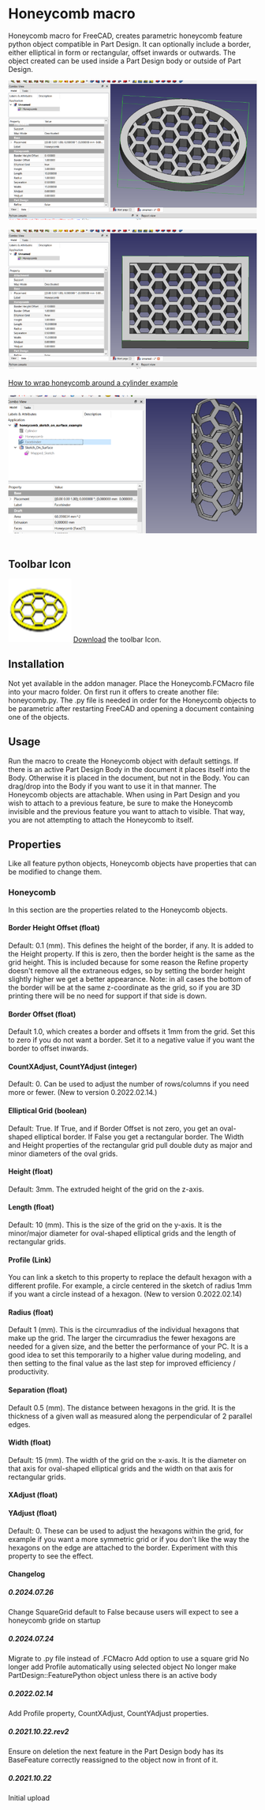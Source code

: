 # Honeycomb macro
Honeycomb macro for FreeCAD, creates parametric honeycomb feature python object compatible in Part Design.  It can optionally include a border, either elliptical in form or rectangular, offset inwards or outwards.  The object created can be used inside a Part Design body or outside of Part Design.

<img src="honeycomb_scr1.png" alt="screenshot1 showing elliptical border"><br/>
<br/>
<img src="honeycomb_scr2.png" alt="screeenshot2 showing rectangular border"><br/>
<br/>
<a href="https://forum.freecadweb.org/viewtopic.php?f=3&t=63811">How to wrap honeycomb around a cylinder example</a><br/>
<br/>
<img src="honeycomb_scr3.png" alt="screenshot3 wrapping around a cylinder"><br/>
<br/>

## Toolbar Icon
<img src="Honeycomb.svg"> <a href="Honeycomb.svg">Download</a> the toolbar Icon.<br/>

## Installation
Not yet available in the addon manager.  Place the Honeycomb.FCMacro file into your macro folder.  On first run it offers to create another file: honeycomb.py.  The .py file is needed in order for the Honeycomb objects to be parametric after restarting FreeCAD and opening a document containing one of the objects.

## Usage
Run the macro to create the Honeycomb object with default settings.  If there is an active Part Design Body in the document it places itself into the Body.  Otherwise it is placed in the document, but not in the Body.  You can drag/drop into the Body if you want to use it in that manner.  The Honeycomb objects are attachable.  When using in Part Design and you wish to attach to a previous feature, be sure to make the Honeycomb invisible and the previous feature you want to attach to visible.  That way, you are not attempting to attach the Honeycomb to itself.

## Properties
Like all feature python objects, Honeycomb objects have properties that can be modified to change them.
### Honeycomb
In this section are the properties related to the Honeycomb objects.
#### Border Height Offset (float)
Default: 0.1 (mm).  This defines the height of the border, if any.  It is added to the Height property.  If this is zero, then the border height is the same as the grid height.  This is included because for some reason the Refine property doesn't remove all the extraneous edges, so by setting the border height slightly higher we get a better appearance.  Note: in all cases the bottom of the border will be at the same z-coordinate as the grid, so if you are 3D printing there will be no need for support if that side is down.
#### Border Offset (float)
Default 1.0, which creates a border and offsets it 1mm from the grid.  Set this to zero if you do not want a border.  Set it to a negative value if you want the border to offset inwards.
#### CountXAdjust, CountYAdjust (integer)
Default: 0.  Can be used to adjust the number of rows/columns if you need more or fewer. (New to version 0.2022.02.14.)
#### Elliptical Grid (boolean)
Default: True.  If True, and if Border Offset is not zero, you get an oval-shaped elliptical border.  If False you get a rectangular border.  The Width and Height properties of the rectangular grid pull double duty as major and minor diameters of the oval grids.
#### Height (float)
Default: 3mm.  The extruded height of the grid on the z-axis.
#### Length (float)
Default: 10 (mm).  This is the size of the grid on the y-axis. It is the minor/major diameter for oval-shaped elliptical grids and the length of rectangular grids.
#### Profile (Link)
You can link a sketch to this property to replace the default hexagon with a different profile.  For example, a circle centered in the sketch of radius 1mm if you want a circle instead of a hexagon.  (New to version 0.2022.02.14)
#### Radius (float)
Default 1 (mm).   This is the circumradius of the individual hexagons that make up the grid.  The larger the circumradius the fewer hexagons are needed for a given size, and the better the performance of your PC.  It is a good idea to set this temporarily to a higher value during modeling, and then setting to the final value as the last step for improved efficiency / productivity.
#### Separation (float)
Default 0.5 (mm).  The distance between hexagons in the grid.  It is the thickness of a given wall as measured along the perpendicular of 2 parallel edges.
#### Width (float)
Default: 15 (mm).  The width of the grid on the x-axis.  It is the diameter on that axis for oval-shaped elliptical grids and the width on that axis for rectangular grids.
#### XAdjust (float)
#### YAdjust (float)
Default: 0.  These can be used to adjust the hexagons within the grid, for example if you want a more symmetric grid or if you don't like the way the hexagons on the edge are attached to the border.  Experiment with this property to see the effect.



#### Changelog
##### 0.2024.07.26
Change SquareGrid default to False because users will expect to see a honeycomb gride on startup
##### 0.2024.07.24
Migrate to .py file instead of .FCMacro
Add option to use a square grid
No longer add Profile automatically using selected object
No longer make PartDesign::FeaturePython object unless there is an active body
##### 0.2022.02.14
Add Profile property, CountXAdjust, CountYAdjust properties.
##### 0.2021.10.22.rev2
Ensure on deletion the next feature in the Part Design body has its BaseFeature correctly reassigned to the object now in front of it.
##### 0.2021.10.22
Initial upload
